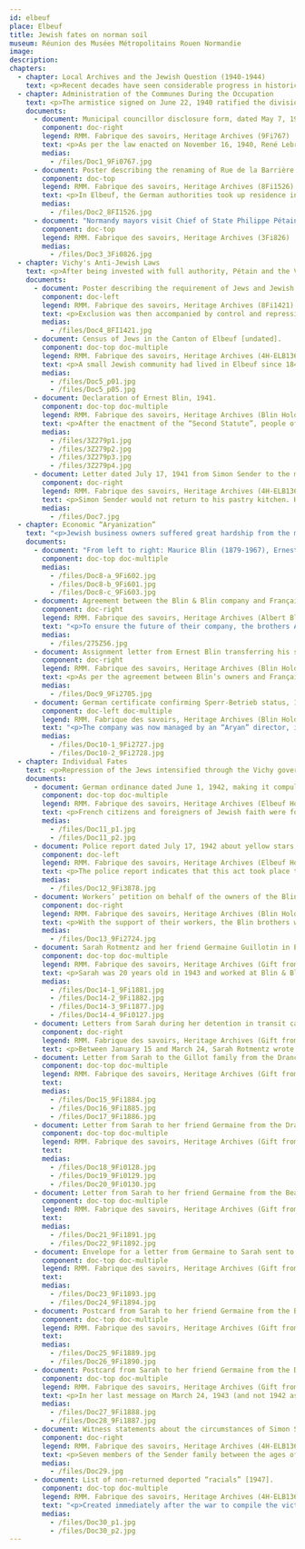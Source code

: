 ```yaml
---
id: elbeuf
place: Elbeuf
title: Jewish fates on norman soil
museum: Réunion des Musées Métropolitains Rouen Normandie
image: 
description: 
chapters:
  - chapter: Local Archives and the Jewish Question (1940-1944)
    text: <p>Recent decades have seen considerable progress in historical research about the Occupation. In France, Germany and the United States, access to previously closed archive holdings has let researchers delve into new areas of study, such as the Jewish Question and the French State’s responsibility in implementing measures against French Jews. While Nazi Germany was the instigator of an outright program to exterminate Jews in Europe, the Vichy government also collaborated in this plan in the French territory. By exploiting a generalized open anti-Semitism that had lain dormant among the political, economic, and intellectual elite and the public since the Dreyfus affair, the State pulled the country’s entire administrative system into collaboration with the Nazi plan.</p><p>This exhibition draws on the archives produced by the administration itself to deal with the Jewish Question during the Occupation. It shows how the measures of German authorities and the French State were applied at a communal level. The local impact, revealed through the fates of men and women who were a part of the daily lives of their fellow citizens, friends and colleagues, demonstrates the full human consequences of this repression.</p>
  - chapter: Administration of the Communes During the Occupation
    text: <p>The armistice signed on June 22, 1940 ratified the division of France into two zones separated by a demarcation line. In the north, or the “occupied zone,” the French State had to accommodate the German administration, which was essentially a military presence and was based in Paris. The government in Vichy freely administered the only departments in the free zone, or the southern part of the country and the colonies. Prefects became an essential part of the administration, from the top of the State authority down to the municipalities.</p><p>On July 10, legislators voted to give full powers to Marshal Pétain. Through a law enacted on November 16, 1940, the Vichy government abolished the election of municipal councillors and re-established their appointment by the Minister of the Interior in towns of over 10,000 people and by the Prefect for all others. Between 1940 and 1941, nearly 500 municipalities were dissolved. Communists, Jews, and Freemasons were excluded from the new legislative assemblies.</p>
    documents: 
      - document: Municipal councillor disclosure form, dated May 7, 1941
        component: doc-right
        legend: RMM. Fabrique des savoirs, Heritage Archives (9Fi767)
        text: <p>As per the law enacted on November 16, 1940, René Lebret, who was elected mayor of Elbeuf in 1928, submitted a list of 40 names from which the Prefect chose 19 councillors. Each councillor had to submit a disclosure form with details about his situation regarding the Statute of Foreigners (July 17, 1940), the Statute on the Jews (October 3 and November 16, 1940), and measures taken against secret societies, such as Freemasonry (August 13, 1940).</p>
        medias:
          - /files/Doc1_9Fi0767.jpg
      - document: Poster describing the renaming of Rue de la Barrière in honour of Marshal Pétain, March 1941
        component: doc-top
        legend: RMM. Fabrique des savoirs, Heritage Archives (8Fi1526)
        text: <p>In Elbeuf, the German authorities took up residence in the town hall alongside municipal officials led by René Lebret, who retained his position.<br>Lebret was elected to the assembly for the Canton of Elbeuf and Grand-Couronne in 1928 and represented the SFIO (French Section of the Workers’ International). However, he voted to give full powers to Pétain in 1940. A staunch anti-communist, he became politically aligned with the French Socialist Party and then the Republican Socialist Union. After the Liberation, he was sentenced to forfeiture of his civic rights by the Rouen Court for overseeing the Vichy regime's propaganda efforts in Normandy.</p>
        medias: 
          - /files/Doc2_8FI1526.jpg
      - document: "Normandy mayors visit Chief of State Philippe Pétain in Vichy, circa 1942. (First at left: René Lebret, Mayor of Elbeuf)"
        component: doc-top
        legend: RMM. Fabrique des savoirs, Heritage Archives (3Fi826)
        medias:
          - /files/Doc3_3Fi0826.jpg
  - chapter: Vichy's Anti-Jewish Laws
    text: <p>After being invested with full authority, Pétain and the Vichy government gradually enacted a full-fledged policy of racial discrimination against foreign and French-born Jews. In July 1940, several laws were passed to exclude them from society. On October 3, 1940, the “First Statute on the Jews” barred them from many vocations, including positions in the civil service. The “Second Statute” was enacted on June 2, 1941. People of Jewish faith had to submit a written declaration to the prefecture. In July 1942, the Vichy government took the ultimate step by taking part in the first deportations.</p>
    documents:
      - document: Poster describing the requirement of Jews and Jewish businesses to register, October 15, 1940.
        component: doc-left
        legend: RMM. Fabrique des savoirs, Heritage Archives (8Fi1421)
        text: <p>Exclusion was then accompanied by control and repression. The prefects became responsible for taking the census of Jews living in France. Locally, the mayors were the ones who kept track of the actual numbers.</p>
        medias:
          - /files/Doc4_8FI1421.jpg
      - document: Census of Jews in the Canton of Elbeuf [undated].
        component: doc-top doc-multiple
        legend: RMM. Fabrique des savoirs, Heritage Archives (4H-ELB136)
        text: <p>A small Jewish community had lived in Elbeuf since 1848 and then developed further with the arrival of Alsatian industrialists in 1871. This handwritten list, probably the first, names 92 people. Most of these lists and files meticulously drawn up by the French administration were used to make arrests starting in 1942.</p>
        medias:
          - /files/Doc5_p01.jpg
          - /files/Doc5_p05.jpg
      - document: Declaration of Ernest Blin, 1941.
        component: doc-top doc-multiple
        legend: RMM. Fabrique des savoirs, Heritage Archives (Blin Holdings, 3Z279)
        text: <p>After the enactment of the “Second Statute”, people of Jewish faith had to submit a written declaration of their civil status, family status, profession, and property. Ernest Blin, who ran the company Blin & Blin with his brothers André and Maurice, submitted this declaration on July 1 on behalf of his children, Albert, 20 years old, and Dominique, 17 years old.</p>
        medias:
          - /files/3Z279p1.jpg
          - /files/3Z279p2.jpg
          - /files/3Z279p3.jpg
          - /files/3Z279p4.jpg
      - document: Letter dated July 17, 1941 from Simon Sender to the mayor asking for authorization to continue working as a pastry chef in Elbeuf.
        component: doc-right
        legend: RMM. Fabrique des savoirs, Heritage Archives (4H-ELB136)
        text: <p>Simon Sender would not return to his pastry kitchen. He was arrested on May 6, 1942 and deported to Auschwitz, where he died on July 13, 1943.</p>
        medias:
          - /files/Doc7.jpg
  - chapter: Economic “Aryanization”
    text: "<p>Jewish business owners suffered great hardship from the measures of the occupiers and the Vichy regime, particularly from the law of economic “Aryanization” enacted on July 22, 1941. This system was in fact a way to steal Jewish property through the transfer of companies to provisional administrators to be sold to “Aryan” buyers or liquidated. In Elbeuf, this practice affected many companies created after the annexation of Alsace, such as wool fabric factories like Fraenckel-Herzog and Blin & Blin or the Weill-Kingsbourg-Bernheim clothing factory.</p>"
    documents:
      - document: "From left to right: Maurice Blin (1879-1967), Ernest Blin (1880-1949), André Blin (1887-1958)"
        component: doc-top doc-multiple
        medias:
          - /files/Doc8-a_9Fi602.jpg
          - /files/Doc8-b_9Fi601.jpg
          - /files/Doc8-c_9Fi603.jpg
      - document: Agreement between the Blin & Blin company and Française Bedaux, May 14, 1940
        component: doc-right
        legend: RMM. Fabrique des savoirs, Heritage Archives (Albert Blin Holdings, 275Z56)
        text: "<p>To ensure the future of their company, the brothers André, Ernest and Maurice Blin entered into an agreement on May 16, 1940 that put the management of their company in the hands of Française Bedaux, a company headed by Ernest’s friend Charles Bedaux. Under the terms of an initial contract, the Bedaux company took over Blin & Blin’s commercial and technical management as well as all powers of its board of directors for 3 to 5 years. This agreement led to a fictitious “Aryanization” of the company, which took the name Anciens établissements Blin et Blin (Former Blin & Blin Establishments), as of June 21, 1940.</p>"
        medias:
          - /files/275Z56.jpg
      - document: Assignment letter from Ernest Blin transferring his shares to Charles Bedaux, May 14, 1940.
        component: doc-right
        legend: RMM. Fabrique des savoirs, Heritage Archives (Blin Holdings, 9Fi2705)
        text: <p>As per the agreement between Blin’s owners and Française Bedaux, Charles Bedaux took custody of their shares and was named arbiter in the event of a dispute between the two parties.</p>
        medias:
          - /files/Doc9_9Fi2705.jpg
      - document: German certificate confirming Sperr-Betrieb status, 1943
        component: doc-left doc-multiple
        legend: RMM. Fabrique des savoirs, Heritage Archives (Blin Holdings, 3Z279)
        text: "<p>The company was now managed by an “Aryan” director, in this case the Bedaux company. It then obtained status as a <em>Rüstungsbetrieb</em> (munitions factory), which granted it facilities for the supply of raw materials. In 1943, it was designated as a <em>Sperr-Betrieb</em> (on initiative of the Third Reich Armaments Minister Albert Speer) and was therefore exempt from having labour taken away for the Service du travail obligatoire (Compulsory Labour Service, STO). Much of its production of military cloth went to the occupation authorities.</p>"
        medias:
          - /files/Doc10-1_9Fi2727.jpg
          - /files/Doc10-2_9Fi2728.jpg
  - chapter: Individual Fates
    text: <p>Repression of the Jews intensified through the Vichy government’s active collaboration with the Nazi regime. The Final Solution, whose goal was the total extermination of the Jews in Europe, was decided and planned at the Wannsee Conference on January 20, 1942.</p><p>According to the 1940 census, the Jewish community in Elbeuf targeted by the anti-Jewish measures consisted of 92 people. Between 1942 and 1944, 34 of them were arrested and deported. Others, such as the members of the Blin family, fled and were forced into hiding until the Liberation.</p>
    documents:
      - document: German ordinance dated June 1, 1942, making it compulsory for Jews to wear the yellow star.
        component: doc-top doc-multiple
        legend: RMM. Fabrique des savoirs, Heritage Archives (Elbeuf Holdings, 4H-ELB 136)
        text: <p>French citizens and foreigners of Jewish faith were forced to wear the yellow star. The star was not worn in the free zone even after this area was invaded on November 11, 1942; however, the word “Jew” was stamped on identity papers.</p>
        medias:
          - /files/Doc11_p1.jpg
          - /files/Doc11_p2.jpg
      - document: Police report dated July 17, 1942 about yellow stars being painted on the synagogue on Rue Grémont in Elbeuf.
        component: doc-left
        legend: RMM. Fabrique des savoirs, Heritage Archives (Elbeuf Holdings, 9Fi3878)
        text: <p>The police report indicates that this act took place the night of July 16 to 17, 1942. This coincided with the Vélodrome d'hiver roundup, an operation that started at 4:00 a.m. on July 16 in Paris during which the French police rounded up and arrested 13,152 people, including 4,000 children, for deportation.</p>
        medias:
          - /files/Doc12_9Fi3878.jpg
      - document: Workers’ petition on behalf of the owners of the Blin & Blin company, June 10, 1941.
        component: doc-right
        legend: RMM. Fabrique des savoirs, Heritage Archives (Blin Holdings, 9Fi2724)
        text: <p>With the support of their workers, the Blin brothers were kept on at the company as technical advisers. But pressure increased after the publication of the “Second Statute on the Jews” in June 1941. They left Elbeuf with their families. Ernest Blin was the last to leave the city on December 10 after learning of the threat of a roundup in Paris on December 12. Isolated and separated from each other, they found refuge in different places in the south and south-west of France until the Liberation.</p>
        medias:
          - /files/Doc13_9Fi2724.jpg
      - document: Sarah Rotmentz and her friend Germaine Guillotin in Elbeuf, circa 1940.
        component: doc-top doc-multiple
        legend: RMM. Fabrique des savoirs, Heritage Archives (Gift from Germaine Thiry-Guillotin)
        text: <p>Sarah was 20 years old in 1943 and worked at Blin & Blin. On January 15, she was arrested by the French police at her home at 12 Rue du Pré Bazile, with her mother Dinah Vicquelin, at the same time as 16 other members of Elbeuf’s Jewish community.</p>
        medias:
          - /files/Doc14-1_9Fi1881.jpg
          - /files/Doc14-2_9Fi1882.jpg
          - /files/Doc14-3_9Fi1877.jpg
          - /files/Doc14-4_9Fi0127.jpg
      - document: Letters from Sarah during her detention in transit camps, January to March 1943
        component: doc-right
        legend: RMM. Fabrique des savoirs, Heritage Archives (Gift from Germaine Thiry-Guillotin)
        text: <p>Between January 15 and March 24, Sarah Rotmentz wrote to her neighbours, the Gillot family, and to her friend Germaine Guillotin. After their arrest, Sarah and her mother were detained at the Drancy camp in the Paris region and then transferred to the Beaune-la-Rolande camp (Loiret) in mid-March. In her letters, the young woman tells of not only her daily life and the conditions and rules inside the camps but also her uncertainty about the future.</p>
      - document: Letter from Sarah to the Gillot family from the Drancy camp, dated February 14, 1943.
        component: doc-top doc-multiple
        legend: RMM. Fabrique des savoirs, Heritage Archives (Gift from Germaine Thiry-Guillotin)
        text: 
        medias:
          - /files/Doc15_9Fi1884.jpg
          - /files/Doc16_9Fi1885.jpg
          - /files/Doc17_9Fi1886.jpg
      - document: Letter from Sarah to her friend Germaine from the Drancy camp, dated February 28, 1943.
        component: doc-top doc-multiple
        legend: RMM. Fabrique des savoirs, Heritage Archives (Gift from Germaine Thiry-Guillotin)
        text: 
        medias:
          - /files/Doc18_9Fi0128.jpg
          - /files/Doc19_9Fi0129.jpg
          - /files/Doc20_9Fi0130.jpg
      - document: Letter from Sarah to her friend Germaine from the Beaune-la-Rolande camp, dated March 15, 1943.
        component: doc-top doc-multiple
        legend: RMM. Fabrique des savoirs, Heritage Archives (Gift from Germaine Thiry-Guillotin)
        text: 
        medias:
          - /files/Doc21_9Fi1891.jpg
          - /files/Doc22_9Fi1892.jpg
      - document: Envelope for a letter from Germaine to Sarah sent to the Beaune-la-Rolande camp, dated March 22, 1943.
        component: doc-top doc-multiple
        legend: RMM. Fabrique des savoirs, Heritage Archives (Gift from Germaine Thiry-Guillotin)
        text: 
        medias:
          - /files/Doc23_9Fi1893.jpg
          - /files/Doc24_9Fi1894.jpg
      - document: Postcard from Sarah to her friend Germaine from the Beaune-la-Rolande camp, dated March 24, 1943.
        component: doc-top doc-multiple
        legend: RMM. Fabrique des savoirs, Heritage Archives (Gift from Germaine Thiry-Guillotin)
        text: 
        medias:
          - /files/Doc25_9Fi1889.jpg
          - /files/Doc26_9Fi1890.jpg
      - document: Postcard from Sarah to her friend Germaine from the Drancy camp, dated March 24, 1943.
        component: doc-top doc-multiple
        legend: RMM. Fabrique des savoirs, Heritage Archives (Gift from Germaine Thiry-Guillotin)
        text: <p>In her last message on March 24, 1943 (and not 1942 as indicated), Sarah, who had again been transferred to Drancy, announced her imminent departure. Her mother, Dinah, would accompany her, since she enjoyed privileged status as an “Aryan” woman and prisoner. The two women were deported via Convoy 53 to the Sobibor extermination camp, where Sarah was declared dead on March 28, 1943. Dinah was declared dead on March 30.</p>
        medias:
          - /files/Doc27_9Fi1888.jpg
          - /files/Doc28_9Fi1887.jpg
      - document: Witness statements about the circumstances of Simon Sender's disappearance, November 14, 1947.
        component: doc-right
        legend: RMM. Fabrique des savoirs, Heritage Archives (4H-ELB136)
        text: <p>Seven members of the Sender family between the ages of 7 and 41 were arrested between May 6, 1942 and January 15, 1943. None returned from their deportation.</p>
        medias:
          - /files/Doc29.jpg
      - document: List of non-returned deported “racials” [1947].
        component: doc-top doc-multiple
        legend: RMM. Fabrique des savoirs, Heritage Archives (4H-ELB136)
        text: "<p>Created immediately after the war to compile the victims of the conflict, this list is incomplete. Of the 92 people listed in 1940, 34 were declared missing: the fates of many are still unknown today.</p>"
        medias:
          - /files/Doc30_p1.jpg
          - /files/Doc30_p2.jpg
---
```


